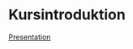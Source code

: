 # Kursintroduktion

[Presentation](http://www.slideshare.net/AntonTibblin/vt17-da287a-kursintroduktion)
